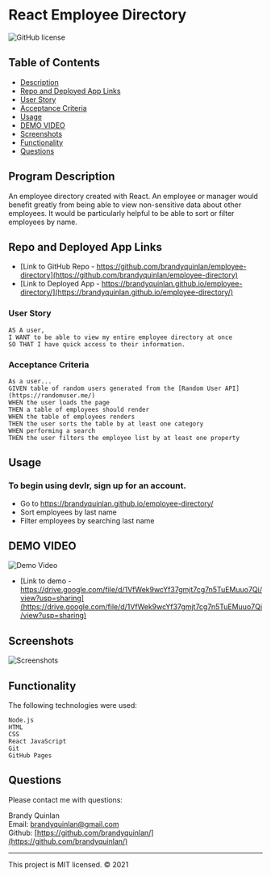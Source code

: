 # React Employee Directory
![GitHub license](https://img.shields.io/badge/License-MIT-orange)

## Table of Contents

- [Description](#program-description)
- [Repo and Deployed App Links](#repo-and-deployed-app-links)
- [User Story](#user-story)
- [Acceptance Criteria](#acceptance-criteria)
- [Usage](#usage)
- [DEMO VIDEO](#DEMO-VIDEO)
- [Screenshots](#screenshots)
- [Functionality](#functionality)
- [Questions](#questions)

## Program Description
An employee directory created with React. An employee or manager would benefit greatly from being able to view non-sensitive data about other employees. It would be particularly helpful to be able to sort or filter employees by name.

## Repo and Deployed App Links
* [Link to GitHub Repo - https://github.com/brandyquinlan/employee-directory](https://github.com/brandyquinlan/employee-directory)
* [Link to Deployed App - https://brandyquinlan.github.io/employee-directory/](https://brandyquinlan.github.io/employee-directory/)

### User Story

```
AS A user, 
I WANT to be able to view my entire employee directory at once
SO THAT I have quick access to their information.
```

### Acceptance Criteria

```
As a user...
GIVEN table of random users generated from the [Random User API](https://randomuser.me/)
WHEN the user loads the page
THEN a table of employees should render
WHEN the table of employees renders
THEN the user sorts the table by at least one category
WHEN performing a search
THEN the user filters the employee list by at least one property
```
## Usage
### To begin using devlr, sign up for an account.

- Go to https://brandyquinlan.github.io/employee-directory/
- Sort employees by last name
- Filter employees by searching last name

## DEMO VIDEO
![Demo Video](employee-directory.gif)
* [Link to demo - https://drive.google.com/file/d/1VfWek9wcYf37gmjt7cg7n5TuEMuuo7Qi/view?usp=sharing](https://drive.google.com/file/d/1VfWek9wcYf37gmjt7cg7n5TuEMuuo7Qi/view?usp=sharing)

## Screenshots
![Screenshots](screenshots-employee-directory.png)

## Functionality

The following technologies were used:
```
Node.js
HTML
CSS
React JavaScript
Git
GitHub Pages
```

## Questions
Please contact me with questions:

Brandy Quinlan
<br>
Email: <brandyquinlan@gmail.com>
<br>
Github: [https://github.com/brandyquinlan/](https://github.com/brandyquinlan/)

---
This project is MIT licensed. &copy; 2021

